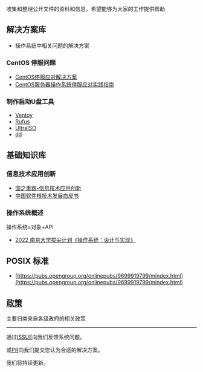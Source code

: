 收集和整理公开文件的资料和信息，希望能够为大家的工作提供帮助

## 解决方案库

- 操作系统中相关问题的解决方案

### CentOS 停服问题

- [CentOS停服应对解决方案](https://www.kylinos.cn/support/document/53.html)
- [CentOS服务器操作系统停服应对实践指南](https://docs.qq.com/pdf/DUU9CTk94ZkZjSHlE)
  
### 制作启动U盘工具

- [Ventoy](https://www.ventoy.net/cn/index.html)
- [Rufus](http://rufus.ie/zh/)
- [UltraISO](https://cn.ultraiso.net/)
- [dd](https://www.gnu.org/software/coreutils/manual/html_node/dd-invocation.html#dd-invocation)

## 基础知识库

### 信息技术应用创新

- [国之重器-信息技术应用创新](https://www.bilibili.com/video/BV1Wi4y1C7jh?share_source=copy_web)
- [中国软件根技术发展白皮书](https://kdocs.cn/l/cfji8c2tjvF1)

### 操作系统概述

操作系统=对象+API

- [2022 南京大学拔尖计划《操作系统：设计与实现》](https://www.bilibili.com/video/BV1Cm4y1d7Ur?share_source=copy_web)

## POSIX 标准

- [https://pubs.opengroup.org/onlinepubs/9699919799/mindex.html](https://pubs.opengroup.org/onlinepubs/9699919799/mindex.html)

## [政策](政策/README.md)

主要归类来自各级政府的相关政策

---

通过[ISSUE](https://gitee.com/kylinos_fj/doc/issues)向我们反馈系统问题。

或[PR](https://gitee.com/kylinos_fj/doc/pulls)向我们提交您认为合适的解决方案。

我们将持续更新。
